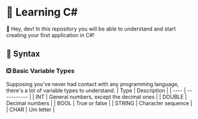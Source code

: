 # 📖 Learning C#
👋 Hey, dev! In this repository you will be able to understand and start creating your first application in C#!
## 📝 Syntax
### ❎ Basic Variable Types
Supposing you've never had contact with any programming language, there's a lot of variable types to understand.
| Type | Description |
| ---- | ----------- |
| INT  | General numbers, except the decimal ones |
| DOUBLE | Decimal numbers |
| BOOL | True or false |
| STRING | Character sequence |
| CHAR | Um letter |
